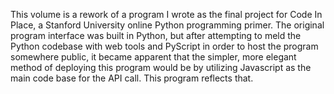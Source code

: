 This volume is a rework of a program I wrote as the final project for Code In Place, a Stanford University online Python programming primer.
The original program interface was built in Python, but after attempting to meld the Python codebase with web tools and PyScript in order
to host the program somewhere public, it became apparent that the simpler, more elegant method of deploying this program would be by utilizing
Javascript as the main code base for the API call. This program reflects that.
